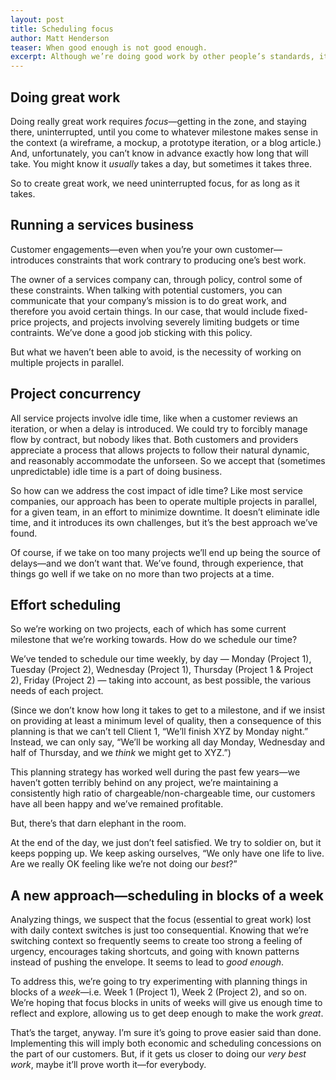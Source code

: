 ```yaml
---
layout: post
title: Scheduling focus
author: Matt Henderson
teaser: When good enough is not good enough.
excerpt: Although we’re doing good work by other people’s standards, it often feels like we’re not doing our <em>best</em> work, by our <em>own</em> standards. This article explores what we can do about that.
---
```


## Doing great work

Doing really great work requires *focus*—getting in the zone, and staying there, uninterrupted, until you come to whatever milestone makes sense in the context (a wireframe, a mockup, a prototype iteration, or a blog article.) And, unfortunately, you can’t know in advance exactly how long that will take. You might know it *usually* takes a day, but sometimes it takes three.

So to create great work, we need uninterrupted focus, for as long as it takes.

## Running a services business

Customer engagements—even when you’re your own customer—introduces constraints that work contrary to producing one’s best work. 

The owner of a services company can, through policy, control some of these constraints. When talking with potential customers, you can communicate that your company’s mission is to do great work, and therefore you avoid certain things. In our case, that would include fixed-price projects, and projects involving severely limiting budgets or time contraints. We’ve done a good job sticking with this policy.

But what we haven’t been able to avoid, is the necessity of working on multiple projects in parallel.

## Project concurrency

All service projects involve idle time, like when a customer reviews an iteration, or when a delay is introduced. We could try to forcibly manage flow by contract, but nobody likes that. Both customers and providers appreciate a process that allows projects to follow their natural dynamic, and reasonably accommodate the unforseen. So we accept that (sometimes unpredictable) idle time is a part of doing business.

So how can we address the cost impact of idle time? Like most service companies, our approach has been to operate multiple projects in parallel, for a given team, in an effort to minimize downtime. It doesn’t eliminate idle time, and it introduces its own challenges, but it’s the best approach we’ve found.

Of course, if we take on too many projects we’ll end up being the source of delays—and we don’t want that. We’ve found, through experience, that things go well if we take on no more than two projects at a time.

## Effort scheduling

So we’re working on two projects, each of which has some current milestone that we’re working towards. How do we schedule our time?

We’ve tended to schedule our time weekly, by day — Monday (Project 1), Tuesday (Project 2), Wednesday (Project 1), Thursday (Project 1 & Project 2), Friday (Project 2) — taking into account, as best possible, the various needs of each project.

(Since we don’t know how long it takes to get to a milestone, and if we insist on providing at least a minimum level of quality, then a consequence of this planning is that we can’t tell Client 1, “We’ll finish XYZ by Monday night.” Instead, we can only say, “We’ll be working all day Monday, Wednesday and half of Thursday, and we *think* we might get to XYZ.”)

This planning strategy has worked well during the past few years—we haven’t gotten terribly behind on any project, we’re maintaining a consistently high ratio of chargeable/non-chargeable time, our customers have all been happy and we’ve remained profitable.

But, there’s that darn elephant in the room. 

At the end of the day, we just don’t feel satisfied. We try to soldier on, but it keeps popping up. We keep asking ourselves, “We only have one life to live. Are we really OK feeling like we’re not doing our *best*?”

## A new approach—scheduling in blocks of a week

Analyzing things, we suspect that the focus (essential to great work) lost with daily context switches is just too consequential. Knowing that we’re switching context so frequently seems to create too strong a feeling of urgency, encourages taking shortcuts, and going with known patterns instead of pushing the envelope. It seems to lead to *good enough*.

To address this, we’re going to try experimenting with planning things in blocks of a *week*—i.e. Week 1 (Project 1), Week 2 (Project 2), and so on. We’re hoping that focus blocks in units of weeks will give us enough time to reflect and explore, allowing us to get deep enough to make the work *great*.

That’s the target, anyway. I’m sure it’s going to prove easier said than done. Implementing this will imply both economic and scheduling concessions on the part of our customers. But, if it gets us closer to doing our *very best work*, maybe it’ll prove worth it—for everybody.
